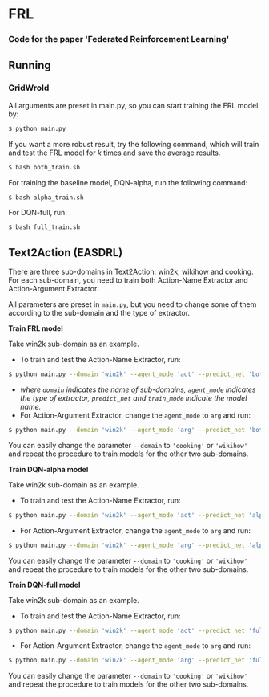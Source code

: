 # FRL

### Code for the paper 'Federated Reinforcement Learning'

## Running

### GridWrold

All arguments are preset in main.py, so you can start training the FRL model by:

```bash
$ python main.py
```

If you want a more robust result, try the following command, which will train and test the FRL model for $k$ times and save the average results.

```bash
$ bash both_train.sh
```



For training the baseline model, DQN-alpha, run the following command:

```bash
$ bash alpha_train.sh
```

For DQN-full, run:

```bash
$ bash full_train.sh
```



## Text2Action (EASDRL)

 There are three sub-domains in Text2Action: win2k, wikihow and cooking. For each sub-domain, you need to train both Action-Name Extractor and Action-Argument Extractor.

All parameters are preset in `main.py`, but you need to change some of them according to the sub-domain and the type of extractor.

**Train FRL model**

Take win2k sub-domain as an example. 

- To train and test the Action-Name Extractor, run:

```bash
$ python main.py --domain 'win2k' --agent_mode 'act' --predict_net 'both' --train_mode 'frl_separate' --result_dir 'test_frl_act'
```

- *where `domain` indicates the name of sub-domains, `agent_mode` indicates the type of extractor, `predict_net` and `train_mode` indicate the model name.*
- For Action-Argument Extractor, change the `agent_mode` to `arg` and run:

```bash
$ python main.py --domain 'win2k' --agent_mode 'arg' --predict_net 'both' --train_mode 'frl_separate' --result_dir 'test_frl_arg'
```

You can easily change the parameter `--domain` to `'cooking'` or `'wikihow'` and repeat the procedure to train models for the other two sub-domains.



**Train DQN-alpha model**

Take win2k sub-domain as an example. 

- To train and test the Action-Name Extractor, run:

```bash
$ python main.py --domain 'win2k' --agent_mode 'act' --predict_net 'alpha' --train_mode 'single_alpha' --result_dir 'test_dqn_alpha_act'
```

- For Action-Argument Extractor, change the `agent_mode` to `arg` and run:

```bash
$ python main.py --domain 'win2k' --agent_mode 'arg' --predict_net 'alpha' --train_mode 'single_alpha' --result_dir 'test_dqn_alpha_arg'
```

You can easily change the parameter `--domain` to `'cooking'` or `'wikihow'` and repeat the procedure to train models for the other two sub-domains.



**Train DQN-full model**

Take win2k sub-domain as an example. 

- To train and test the Action-Name Extractor, run:

```bash
$ python main.py --domain 'win2k' --agent_mode 'act' --predict_net 'full' --train_mode 'full' --result_dir 'test_dqn_full_act'
```

- For Action-Argument Extractor, change the `agent_mode` to `arg` and run:

```bash
$ python main.py --domain 'win2k' --agent_mode 'arg' --predict_net 'full' --train_mode 'full' --result_dir 'test_dqn_full_arg'
```

You can easily change the parameter `--domain` to `'cooking'` or `'wikihow'` and repeat the procedure to train models for the other two sub-domains.